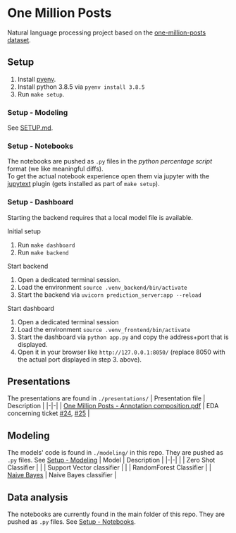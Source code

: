 # One Million Posts

Natural language processing project based on the [one-million-posts dataset](https://ofai.github.io/million-post-corpus/).



## Setup
1. Install [pyenv](https://github.com/pyenv/pyenv).
2. Install python 3.8.5 via `pyenv install 3.8.5`
3. Run `make setup`. 

### Setup - Modeling
See [SETUP.md](SETUP.md).

### Setup - Notebooks
The notebooks are pushed as `.py` files in the _python percentage script_ format (we like meaningful diffs).  
To get the actual notebook experience open them via jupyter with the [jupytext](https://github.com/mwouts/jupytext) plugin (gets installed as part of `make setup`).

### Setup - Dashboard
Starting the backend requires that a local model file is available.

Initial setup
1. Run `make dashboard`
2. Run `make backend`

Start backend
1. Open a dedicated terminal session.
2. Load the environment `source .venv_backend/bin/activate`
3. Start the backend via `uvicorn prediction_server:app --reload`

Start dashboard
1. Open a dedicated terminal session
2. Load the environment `source .venv_frontend/bin/activate` 
3. Start the dashboard via `python app.py` and copy the address+port that is displayed.
4. Open it in your browser like `http://127.0.0.1:8050/` (replace 8050 with the actual port displayed in step 3. above).

## Presentations
The presentations are found in `./presentations/`
| Presentation file | Description |
|-|-|
| [One Million Posts - Annotation composition.pdf](https://github.com/dominikmn/one-million-posts/blob/general-readme-update-midterm/presentations/One%20Million%20Posts%20-%20Annotation%20composition.pdf) | EDA concerning ticket [#24][i24], [#25][i25] |

[i24]: https://github.com/dominikmn/one-million-posts/issues/24
[i25]: https://github.com/dominikmn/one-million-posts/issues/25

## Modeling
The models' code is found in  `./modeling/` in this repo.
They are pushed as `.py` files. See [Setup - Modeling](#setup---modeling)
| Model | Description |
|-|-|
| | Zero Shot Classifier |
| | Support Vector classifier |
| | RandomForest Classifier |
| [Naive Bayes](https://github.com/dominikmn/one-million-posts/blob/main/modeling/naive_bayes.py) | Naive Bayes classifier |

## Data analysis
The notebooks are currently found in the main folder of this repo.
They are pushed as `.py` files. See [Setup - Notebooks](#setup---notebooks).

